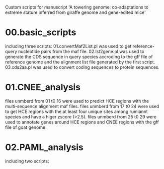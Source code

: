 Custom scripts for manuscript 'A towering genome: co-adaptations to extreme stature inferred from giraffe genome and gene-edited mice'

# 00.basic_scripts
including three scripts:
01.convertMaf2List.pl was used to get reference-query nucleotide pairs from the maf file.
02.lst2gene.pl was used to generate the CDS sequence in query species accroding to the gff file of reference genome and the alignment list file generated by the first script.
03.cds2aa.pl was used to convert coding sequences to protein sequences.

# 01.CNEE_analysis
files unmberd from 01 t0 16 were used to predict HCE regions with the multi-sequence alignment maf files.
files unmberd from 17 t0 24 were used to get HCE regions with the at least four unique sites among rumiannt species and have a higer zscore (>2.5).
files unmberd from 25 t0 29 were used to annotate genes around HCE regions and CNEE regions with the gff file of goat genome.

# 02.PAML_analysis
including two scripts:
